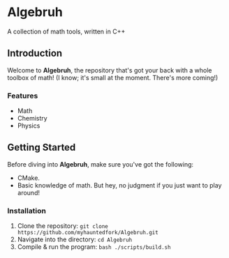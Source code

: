 # **Algebruh**

A collection of math tools, written in C++

## **Introduction**

Welcome to **Algebruh**, the repository that's got your back with a whole toolbox of math! (I know; it's small at the moment. There's more coming!)

### **Features**

- Math
- Chemistry
- Physics

## **Getting Started**

Before diving into **Algebruh**, make sure you've got the following:

- CMake.
- Basic knowledge of math. But hey, no judgment if you just want to play around!

### **Installation**

1. Clone the repository: `git clone https://github.com/myhauntedfork/Algebruh.git`
2. Navigate into the directory: `cd Algebruh`
3. Compile & run the program: `bash ./scripts/build.sh`

